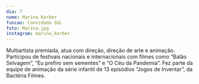 ```yaml
---
dia: 7
nome: Marina Kerber
funcao: Convidada SUL
foto: Marina.jpg
instagram: marina_kerber
---
```

Multiartista premiada, atua com direção, direção de arte e animação. Participou de festivais nacionais e internacionais com filmes como “Balão Selvagem”, “Eu prefiro sem sementes” e “O Céu da Pandemia”. Fez parte da equipe de animação da série infantil de 13 episódios “Jogos de Inventar”, da Bactéria Filmes.
